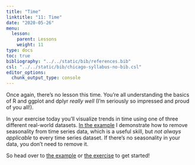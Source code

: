 ```yaml
---
title: "Time"
linktitle: "11: Time"
date: "2020-05-26"
menu:
  lesson:
    parent: Lessons
    weight: 11
type: docs
toc: true
bibliography: "../../static/bib/references.bib"
csl: "../../static/bib/chicago-syllabus-no-bib.csl"
editor_options: 
  chunk_output_type: console
---
```


Once again, there’s no lesson this time. You’re all understanding the basics of R and ggplot and dplyr *really well* (I’m seriously so impressed and proud of you all!).

In your exercise today you’ll visualize trends in time using one of three different real-world datasets. [In the example](/example/11-example/) I demonstrate how to remove seasonality from time series data, which is a useful skill, but *not always applicable* to every time series dataset. If there’s no seasonality in your data, you don’t need to remove it.

So head over to [the example](/example/11-example/) or [the exercise](/assignment/11-exercise/) to get started!
